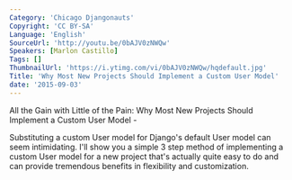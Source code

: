 ```yaml
---
Category: 'Chicago Djangonauts'
Copyright: 'CC BY-SA'
Language: 'English'
SourceUrl: 'http://youtu.be/0bAJV0zNWQw'
Speakers: [Marlon Castillo]
Tags: []
ThumbnailUrl: 'https://i.ytimg.com/vi/0bAJV0zNWQw/hqdefault.jpg'
Title: 'Why Most New Projects Should Implement a Custom User Model'
date: '2015-09-03'
---
```

All the Gain with Little of the Pain: Why Most New Projects Should Implement a Custom User Model - 

Substituting a custom User model for Django's default User model can seem intimidating. I'll show you a simple 3 step method of implementing a custom User model for a new project that's actually quite easy to do and can provide tremendous benefits in flexibility and customization.
